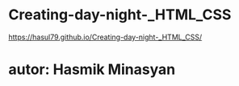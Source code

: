 # Creating-day-night-_HTML_CSS

https://hasul79.github.io/Creating-day-night-_HTML_CSS/

# autor: Hasmik Minasyan
